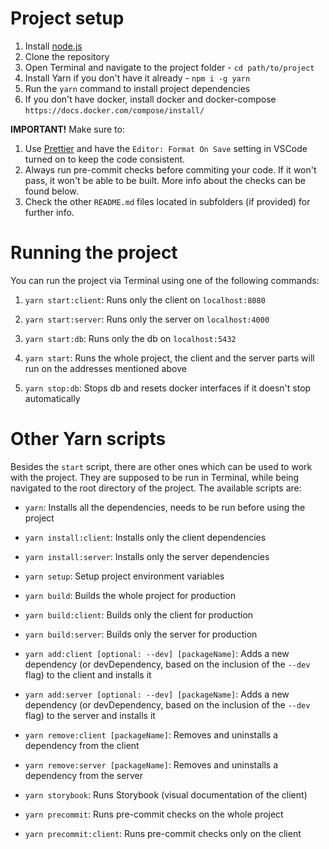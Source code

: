 # Project setup

1.  Install [node.js](https://nodejs.org/en/)
2.  Clone the repository
3.  Open Terminal and navigate to the project folder - `cd path/to/project`
4.  Install Yarn if you don't have it already - `npm i -g yarn`
5.  Run the `yarn` command to install project dependencies
6.  If you don't have docker, install docker and docker-compose `https://docs.docker.com/compose/install/`

**IMPORTANT!** Make sure to:

1.  Use [Prettier](https://marketplace.visualstudio.com/items?itemName=esbenp.prettier-vscode) and have the `Editor: Format On Save` setting in VSCode turned on to keep the code consistent.
2.  Always run pre-commit checks before commiting your code. If it won't pass, it won't be able to be built. More info about the checks can be found below.
3.  Check the other `README.md` files located in subfolders (if provided) for further info.

# Running the project

You can run the project via Terminal using one of the following commands:

1.  `yarn start:client`: Runs only the client on `localhost:8080`
2.  `yarn start:server`: Runs only the server on `localhost:4000`
3.  `yarn start:db`: Runs only the db on `localhost:5432`
4.  `yarn start`: Runs the whole project, the client and the server parts will run on the addresses mentioned above

5.  `yarn stop:db`: Stops db and resets docker interfaces if it doesn't stop automatically

# Other Yarn scripts

Besides the `start` script, there are other ones which can be used to work with the project. They are supposed to be run in Terminal, while being navigated to the root directory of the project. The available scripts are:

- `yarn`: Installs all the dependencies, needs to be run before using the project
- `yarn install:client`: Installs only the client dependencies
- `yarn install:server`: Installs only the server dependencies

- `yarn setup`: Setup project environment variables

- `yarn build`: Builds the whole project for production
- `yarn build:client`: Builds only the client for production
- `yarn build:server`: Builds only the server for production

- `yarn add:client [optional: --dev] [packageName]`: Adds a new dependency (or devDependency, based on the inclusion of the `--dev` flag) to the client and installs it
- `yarn add:server [optional: --dev] [packageName]`: Adds a new dependency (or devDependency, based on the inclusion of the `--dev` flag) to the server and installs it

- `yarn remove:client [packageName]`: Removes and uninstalls a dependency from the client
- `yarn remove:server [packageName]`: Removes and uninstalls a dependency from the server

- `yarn storybook`: Runs Storybook (visual documentation of the client)

- `yarn precommit`: Runs pre-commit checks on the whole project
- `yarn precommit:client`: Runs pre-commit checks only on the client
